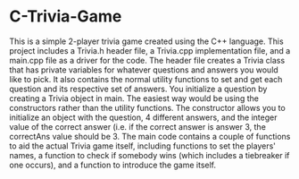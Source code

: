 # C-Trivia-Game
This is a simple 2-player trivia game created using the C++ language.
This project includes a Trivia.h header file, a Trivia.cpp implementation file, and a main.cpp file as a driver for the code.
The header file creates a Trivia class that has private variables for whatever questions and answers you would like to pick.
It also contains the normal utility functions to set and get each question and its respective set of answers.
You initialize a question by creating a Trivia object in main. The easiest way would be using the constructors rather than
the utility functions. The constructor allows you to initialize an object with the question, 4 different answers, and the
integer value of the correct answer (i.e. if the correct answer is answer 3, the correctAns value should be 3.
The main code contains a couple of functions to aid the actual Trivia game itself, including functions to set the players'
names, a function to check if somebody wins (which includes a tiebreaker if one occurs), and a function to introduce the
game itself.
